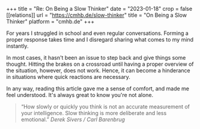 +++
title = "Re: On Being a Slow Thinker"
date = "2023-01-18"
crop = false
[[relations]]
    url = "https://cmhb.de/slow-thinker"
    title = "On Being a Slow Thinker"
    platform = "cmhb.de"
+++

For years I struggled in school and even regular conversations. Forming a proper response takes time and I disregard sharing what comes to my mind instantly.

In most cases, it hasn't been an issue to step back and give things some thought. Hitting the brakes on a crossroad until having a proper overview of the situation, however, does not work. Hence, it can become a hinderance in situations where quick reactions are necessary.

In any way, reading this article gave me a sense of comfort, and made me feel understood. It's always great to know you're not alone.

> “How slowly or quickly you think is not an accurate measurement of your intelligence. Slow thinking is more deliberate and less emotional.”
*Derek Sivers / Carl Barenbrug*